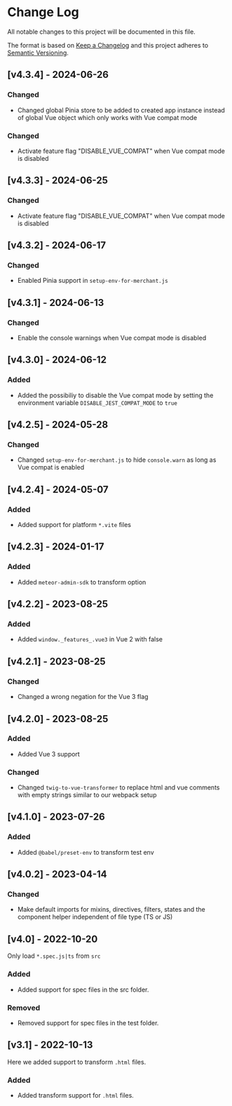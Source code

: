 
# Change Log
All notable changes to this project will be documented in this file.
 
The format is based on [Keep a Changelog](http://keepachangelog.com/)
and this project adheres to [Semantic Versioning](http://semver.org/).

## [v4.3.4] - 2024-06-26

### Changed
- Changed global Pinia store to be added to created app instance instead of global Vue object which only works with Vue compat mode

### Changed
- Activate feature flag "DISABLE_VUE_COMPAT" when Vue compat mode is disabled

## [v4.3.3] - 2024-06-25

### Changed
- Activate feature flag "DISABLE_VUE_COMPAT" when Vue compat mode is disabled

## [v4.3.2] - 2024-06-17

### Changed
- Enabled Pinia support in `setup-env-for-merchant.js`

## [v4.3.1] - 2024-06-13

### Changed
- Enable the console warnings when Vue compat mode is disabled

## [v4.3.0] - 2024-06-12

### Added
- Added the possibiliy to disable the Vue compat mode by setting the environment variable `DISABLE_JEST_COMPAT_MODE` to `true`

## [v4.2.5] - 2024-05-28

### Changed
- Changed `setup-env-for-merchant.js` to hide `console.warn` as long as Vue compat is enabled

## [v4.2.4] - 2024-05-07

### Added
- Added support for platform `*.vite` files

## [v4.2.3] - 2024-01-17

### Added
- Added `meteor-admin-sdk` to transform option

## [v4.2.2] - 2023-08-25

### Added
- Added `window._features_.vue3` in Vue 2 with false

## [v4.2.1] - 2023-08-25

### Changed
- Changed a wrong negation for the Vue 3 flag

## [v4.2.0] - 2023-08-25
 
### Added
- Added Vue 3 support

### Changed
- Changed `twig-to-vue-transformer` to replace html and vue comments with empty strings similar to our webpack setup

 ## [v4.1.0] - 2023-07-26
 
### Added
- Added `@babel/preset-env` to transform test env

 ## [v4.0.2] - 2023-04-14
 
### Changed
- Make default imports for mixins, directives, filters, states and the component helper independent of file type (TS or JS)

 ## [v4.0] - 2022-10-20
 
Only load `*.spec.js|ts` from `src` 
### Added
- Added support for spec files in the src folder.

### Removed
- Removed support for spec files in the test folder.

## [v3.1] - 2022-10-13
 
Here we added support to transform `.html` files.
 
### Added
- Added transform support for `.html` files.
